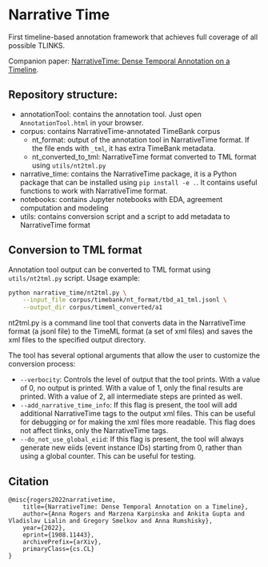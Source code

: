 # Narrative Time

First timeline-based annotation framework that achieves full coverage of all possible TLINKS.  

Companion paper: [NarrativeTime: Dense Temporal Annotation on a Timeline](https://arxiv.org/abs/1908.11443).

## Repository structure:

- annotationTool: contains the annotation tool. Just open `AnnotationTool.html` in your browser.
- corpus: contains NarrativeTime-annotated TimeBank corpus
  - nt_format: output of the annotation tool in NarrativeTime format. If the file ends with `_tml`, it has extra TimeBank metadata.
  - nt_converted_to_tml: NarrativeTime format converted to TML format using `utils/nt2tml.py`
- narrative_time: contains the NarrativeTime package, it is a Python package that can be installed using `pip install -e .`. It contains useful functions to work with NarrativeTime format.
- notebooks: contains Jupyter notebooks with EDA, agreement computation and modeling
- utils: contains conversion script and a script to add metadata to NarrativeTime format

## Conversion to TML format

Annotation tool output can be converted to TML format using `utils/nt2tml.py` script. Usage example:

```bash
python narrative_time/nt2tml.py \
    --input_file corpus/timebank/nt_format/tbd_a1_tml.jsonl \
    --output_dir corpus/timeml_converted/a1
```

nt2tml.py is a command line tool that converts data in the NarrativeTime format (a jsonl file) to the TimeML format (a set of xml files) and saves the xml files to the specified output directory.

The tool has several optional arguments that allow the user to customize the conversion process:

* `--verbocity`: Controls the level of output that the tool prints. With a value of 0, no output is printed. With a value of 1, only the final results are printed. With a value of 2, all intermediate steps are printed as well.
* `--add_narrative_time_info`: If this flag is present, the tool will add additional NarrativeTime tags to the output xml files. This can be useful for debugging or for making the xml files more readable. This flag does not affect tlinks, only the NarrativeTime tags.
* `--do_not_use_global_eiid`: If this flag is present, the tool will always generate new eiids (event instance IDs) starting from 0, rather than using a global counter. This can be useful for testing.

## Citation
```
@misc{rogers2022narrativetime,
    title={NarrativeTime: Dense Temporal Annotation on a Timeline},
    author={Anna Rogers and Marzena Karpinska and Ankita Gupta and Vladislav Lialin and Gregory Smelkov and Anna Rumshisky},
    year={2022},
    eprint={1908.11443},
    archivePrefix={arXiv},
    primaryClass={cs.CL}
}
```
